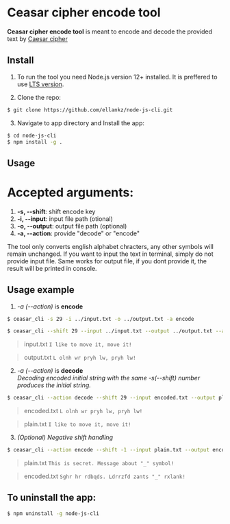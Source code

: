 # Ceasar cipher encode tool

**Ceasar cipher encode tool** is meant to encode and decode the provided text by [Caesar cipher](https://en.wikipedia.org/wiki/Caesar_cipher)

## Install

1. To run the tool you need Node.js version 12+ installed. It is preffered to use [LTS version](https://nodejs.org/en/).

2. Clone the repo:

```bash
$ git clone https://github.com/ellankz/node-js-cli.git
```

3. Navigate to app directory and Install the app:

```bash
$ cd node-js-cli
$ npm install -g .
```

## Usage

# Accepted arguments:

1.  **-s, --shift**: shift encode key
2.  **-i, --input**: input file path (otional)
3.  **-o, --output**: output file path (optional)
4.  **-a, --action**: provide "decode" or "encode"

The tool only converts english alphabet chracters, any other symbols will remain unchanged.
If you want to input the text in terminal, simply do not provide input file.
Same works for output file, if you dont provide it, the result will be printed in console.

## Usage example

1. _-a (--action)_ is **encode**

```bash
$ ceasar_cli -s 29 -i ../input.txt -o ../output.txt -a encode
```

```bash
$ ceasar_cli --shift 29 --input ../input.txt --output ../output.txt --aсtion encode
```

> input.txt
> `I like to move it, move it!`

> output.txt
> `L olnh wr pryh lw, pryh lw!`

2. _-a (--action)_ is **decode**  
   _Decoding encoded initial string with the same -s(--shift) number produces the initial string._

```bash
$ ceasar_cli --action decode --shift 29 --input encoded.txt --output plain.txt
```

> encoded.txt
> `L olnh wr pryh lw, pryh lw!`

> plain.txt
> `I like to move it, move it!`

3. _(Optional) Negative shift handling_

```bash
$ ceasar_cli --action encode --shift -1 --input plain.txt --output encoded.txt
```

> plain.txt
> `This is secret. Message about "_" symbol!`

> encoded.txt
> `Sghr hr rdbqds. Ldrrzfd zants "_" rxlank!`

## To uninstall the app:

```bash
$ npm uninstall -g node-js-cli
```
